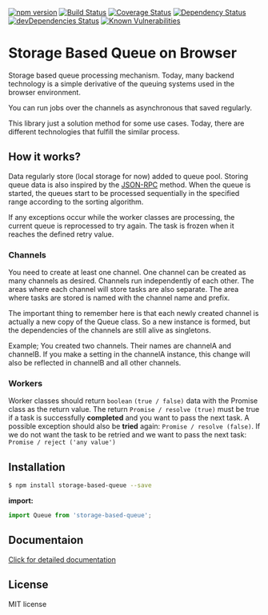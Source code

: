 [![npm version](https://badge.fury.io/js/storage-based-queue.svg)](https://badge.fury.io/js/storage-based-queue)
[![Build Status](https://travis-ci.org/atayahmet/storage-based-queue.svg?branch=v0.0.5-beta5)](https://travis-ci.org/atayahmet/storage-based-queue)
[![Coverage Status](https://coveralls.io/repos/github/atayahmet/storage-based-queue/badge.svg?branch=master)](https://coveralls.io/github/atayahmet/storage-based-queue?branch=master)
[![Dependency Status](https://img.shields.io/david/atayahmet/storage-based-queue.svg?style=flat-square)](https://david-dm.org/atayahmet/storage-based-queue)
[![devDependencies Status](https://david-dm.org/atayahmet/storage-based-queue/dev-status.svg)](https://david-dm.org/atayahmet/storage-based-queue?type=dev)
[![Known Vulnerabilities](https://snyk.io/test/github/atayahmet/storage-based-queue/badge.svg)](https://snyk.io/test/github/atayahmet/storage-based-queue)


# Storage Based Queue on Browser

Storage based queue processing mechanism. Today, many backend technology is a simple derivative of the queuing systems used in the browser environment.

You can run jobs over the channels as asynchronous that saved regularly.

This library just a solution method for some use cases. Today, there are different technologies that fulfill the similar process.

## How it works?

Data regularly store (local storage for now) added to queue pool. Storing queue data is also inspired by the [JSON-RPC](http://www.jsonrpc.org/) method. When the queue is started, the queues start to be processed sequentially in the specified range according to the sorting algorithm.

If any exceptions occur while the worker classes are processing, the current queue is reprocessed to try again. The task is frozen when it reaches the defined retry value.

### Channels
You need to create at least one channel. One channel can be created as many channels as desired. Channels run independently of each other. The areas where each channel will store tasks are also separate. The area where tasks are stored is named with the channel name and prefix.

The important thing to remember here is that each newly created channel is actually a new copy of the Queue class. So a new instance is formed, but the dependencies of the channels are still alive as singletons.

Example; You created two channels. Their names are channelA and channelB. If you make a setting in the channelA instance, this change will also be reflected in channelB and all other channels.


### Workers
Worker classes should return `boolean` `(true / false)` data with the Promise class as the return value. The return `Promise / resolve (true)` must be true if a task is successfully **completed** and you want to pass the next task. A possible exception should also be **tried** again: `Promise / resolve (false)`. If we do not want the task to be retried and we want to pass the next task: `Promise / reject ('any value')`


## Installation

```sh
$ npm install storage-based-queue --save
```

**import:**

```javascript
import Queue from 'storage-based-queue';
```

## Documentaion

[Click for detailed documentation](https://github.com/atayahmet/storage-based-queue/wiki/Quick-Start)

## License
MIT license
